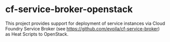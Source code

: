 # cf-service-broker-openstack
This project provides support for deployment of service instances via Cloud Foundry Service Broker (see https://github.com/evoila/cf-service-broker) as Heat Scripts to OpenStack.

